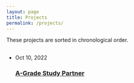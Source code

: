 ```yaml
---
layout: page
title: Projects
permalink: /projects/
---
```


These projects are sorted in chronological order.


<main class="page-content" aria-label="Content">
    <div class="wrapper">
        <div class="home">
            <h2 class="post-list-heading"></h2>
            <ul class="post-list">
                <!-- You can add more list here, and you can add new project pages by adding .md files in the dict "projects" in the root dict. The html will be generated and stored in the _site/projects/. Then add link to the list below-->
                <li>
                    <span class="post-meta">Oct 10, 2022</span>
                    <h3><a class="post-link" href="/projects/a_grade.html">A-Grade Study Partner</a></h3>
                </li>
            </ul>
        </div>
    </div>
</main>

